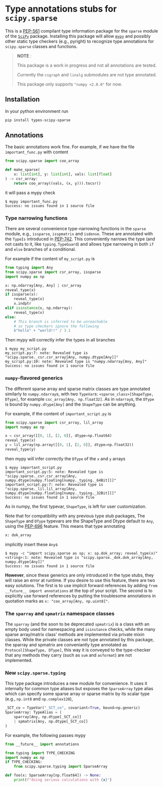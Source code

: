 # Type annotations stubs for `scipy.sparse`

This is a [PEP-561](https://peps.python.org/pep-0561/) compilant type information package for the `sparse` module of the [`SciPy`](https://scipy.org/) package.
Installing this package will allow [`mypy`](https://mypy.readthedocs.io/en/latest/installed_packages.html) and possibly other static type checkers (e.g., pyright) to recognize type annotations for `scipy.sparse` classes and functions.

> __NOTE__ :
>
> This package is a work in progress and not all annotations are tested.
>
> Currently the `csgraph` and `linalg` submodules are not type annotated.
>
> This package only supports `"numpy <2.0.0"` for now.

## Installation

In your python environment run

```bash
pip install types-scipy-sparse
```

## Annotations

The basic annotations work fine. For example, if we have the file `important_func.py` with content

```python
from scipy.sparse import coo_array

def make_sparse(
    x: list[int], y: list[int], vals: list[float]
) -> csr_array:
    return coo_array((vals, (x, y))).tocsr()

```

it will pass a mypy check

```console
$ mypy important_func.py
Success: no issues found in 1 source file
```

### Type narrowing functions

There are several convenience type-narrowing functions in the `sparse` module, e.g., `issparse`, `isspmatrix` and `isdense`. These are annotated with the `TypeIs` introduced in [PEP-742](https://peps.python.org/pep-0742/). This conveniently narrows the type (and not casts to it, like `typing.TypeGuard`) and allows type narrowing in both `if` and `else` branches of a conditional.

For example if the content of `my_script.py` is

```python
from typing import Any
from scipy.sparse import csr_array, issparse
import numpy as np

x: np.ndarray[Any, Any] | csr_array
reveal_type(x)
if issparse(x):
    reveal_type(x)
    x.indptr
elif isinstance(x, np.ndarray):
    reveal_type(x)
else:
    # This branch is inferred to be unreachable
    # so type checkers ignore the following
    b"hello" + "world!!" / 3.1

```

Then mypy will correctly infer the types in all branches

```console
$ mypy my_script.py
my_script.py:7: note: Revealed type is "scipy.sparse._csr.csr_array[Any, numpy.dtype[Any]]"
my_script.py:10: note: Revealed type is "numpy.ndarray[Any, Any]"
Success: no issues found in 1 source file
```

### `numpy`-flavored generics

The different sparse array and sparse matrix classes are type annotated similarly to `numpy.ndarray`s, with two `TypeVar`s: `<sparse_class>[ShapeType, DType]`, for example `csc_array[Any, np.float32]`. As in `ndarray`s, the `DType` is bound by `numpy.dtype[Any]` and the `ShapeType` can be anything.

For example, if the content of `important_script.py` is

```python
from scipy.sparse import csr_array, lil_array
import numpy as np

x = csr_array([[0, 1], [2, 0]], dtype=np.float64)
reveal_type(x)
y = lil_array(np.array([[0, 1], [2, 0]], dtype=np.float32))
reveal_type(y)

```

then mypy will infer correctly the `DType` of the `x` and `y` arrays

```console
$ mypy important_script.py
important_script.py:5: note: Revealed type is "scipy.sparse._csr.csr_array[Any, numpy.dtype[numpy.floating[numpy._typing._64Bit]]]"
important_script.py:7: note: Revealed type is "scipy.sparse._lil.lil_array[Any, numpy.dtype[numpy.floating[numpy._typing._32Bit]]]"
Success: no issues found in 1 source file
```

As in numpy, the first typevar, `ShapeType`, is left for user customization.

Note that for compatibility with any previous type stub packages, The `ShapeType` and `DType` typevars are the ShapeType and Dtype default to `Any`, using the [PEP-696](https://peps.python.org/pep-0696/) feature. This means that type annotating

```python
x: dok_array
```

implicitly insert these `Any`s

```console
$ mypy -c "import scipy.sparse as sp; x: sp.dok_array; reveal_type(x)"
<string>:1: note: Revealed type is "scipy.sparse._dok.dok_array[Any, numpy.dtype[Any]]"
Success: no issues found in 1 source file
```

**However**, since these generics are only introduced in the type stubs, they will raise an error at runtime. If you desire to use this feature, there are two easy solutions. The first is to use implicit forward references by adding `from __future__ import annotations` at the top of your script. The second is to explicitly use forward references by putting the troublesome annotations in quotation marks as `x: "coo_array[Any, np.uint8]"`.

### The `sparray` and `spmatrix` namespace classes

The `sparray` (and the soon to be deprecated `spmatrix`) is a class with an empty body used for namespacing and `isinstance` checks, while the many sparse array/matrix class' methods are implemented via private mixin classes. While the private classes are not type annotated by this package, the sparray and spmatrix are conveniantly type annotated as `Protocol[ShapeType, DType]`, this way it is conveyed to the type-checker that any methods they carry (such as `sum` and `asformat`) are not implemented.


### New `scipy.sparse.typing`

This type package introduces a new module for convenience. It uses it internally for common type aliases but exposes the `SparseArray` type alias which can specify some sparse array or sparse matrix by its scalar type (e.g., `np.int8` and `np.complex128`),

```python
_SCT_co = TypeVar("_SCT_co", covariant=True, bound=np.generic)
SparseArray: TypeAlias = (
    sparray[Any, np.dtype[_SCT_co]]
    | spmatrix[Any, np.dtype[_SCT_co]]
)
```

For example, the following passes mypy

```python
from __future__ import annotations

from typing import TYPE_CHECKING
import numpy as np
if TYPE_CHECKING:
    from scipy.sparse.typing import SparseArray

def foo(x: SparseArray[np.float64]) -> None:
    print(f"doing serious calculations with {x}")

```
